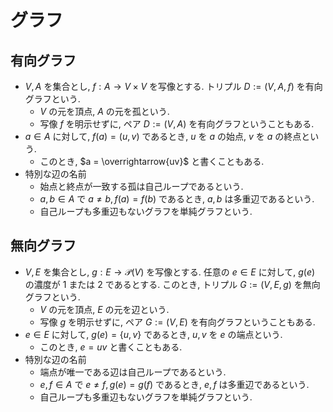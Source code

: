 # グラフ

## 有向グラフ

* $V,A$ を集合とし, $f: A \to V \times V$ を写像とする. トリプル $D:=(V,A,f)$ を有向グラフという.
  * $V$ の元を頂点, $A$ の元を孤という.
  * 写像 $f$ を明示せずに, ペア $D:=(V,A)$ を有向グラフということもある.
* $a \in A$ に対して, $f(a)=(u,v)$ であるとき, $u$ を $a$ の始点, $v$ を $a$ の終点という.
  * このとき, $a = \overrightarrow{uv}$ と書くこともある.
* 特別な辺の名前
  * 始点と終点が一致する孤は自己ループであるという.
  * $a,b \in A$ で $a \neq b, f(a) = f(b)$ であるとき, $a,b$ は多重辺であるという.
  * 自己ループも多重辺もないグラフを単純グラフという.

## 無向グラフ

* $V,E$ を集合とし, $g: E \to \mathcal{P}(V)$ を写像とする. 任意の $e \in E$ に対して, $g(e)$ の濃度が $1$ または $2$ であるとする. このとき, トリプル $G:=(V,E,g)$ を無向グラフという.
  * $V$ の元を頂点, $E$ の元を辺という.
  * 写像 $g$ を明示せずに, ペア $G:=(V,E)$ を有向グラフということもある.
* $e \in E$ に対して, $g(e)=\{u,v\}$ であるとき, $u,v$ を $e$ の端点という.
  * このとき, $e = uv$ と書くこともある.
* 特別な辺の名前
  * 端点が唯一である辺は自己ループであるという.
  * $e,f \in A$ で $e \neq f, g(e) = g(f)$ であるとき, $e,f$ は多重辺であるという.
  * 自己ループも多重辺もないグラフを単純グラフという.
